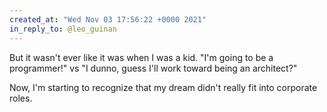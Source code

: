 ```yaml
---
created_at: "Wed Nov 03 17:56:22 +0000 2021"
in_reply_to: @leo_guinan
---
```


But it wasn't ever like it was when I was a kid. "I'm going to be a programmer!"
vs "I dunno, guess I'll work toward being an architect?"

Now, I'm starting to recognize that my dream didn't really fit into corporate roles.